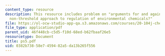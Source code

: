 ```yaml
---
content_type: resource
description: This resource includes problem on "arguments for and against a linear
  non-threshold approach to regulation of environmental chemicals?"
file: https://ol-ocw-studio-app-qa.s3.amazonaws.com/courses/20-104j-chemicals-in-the-environment-toxicology-and-public-health-be-104j-spring-2005/0382b73858e7459482a5da13b265f556_ps5.pdf
file_type: application/pdf
parent_uid: 46f448cb-c5d5-f10d-68ed-b62fbaaf26e5
resourcetype: Document
title: ps5.pdf
uid: 0382b738-58e7-4594-82a5-da13b265f556
---
```


